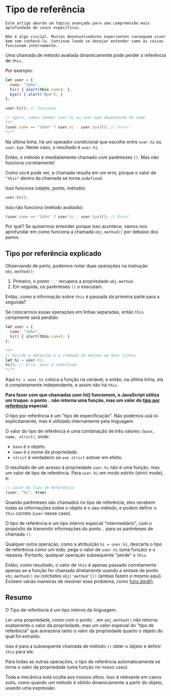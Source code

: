
# Tipo de referência

```warn header="Recurso aprofundado da linguagem"
Este artigo aborda um tópico avançado para uma compreensão mais aprofundada de casos específicos.

Não é algo crucial. Muitos desenvolvedores experientes conseguem viver bem sem conhecê-lo. Continue lendo se desejar entender como as coisas funcionam internamente.
```

Uma chamada de método avaliada dinamicamente pode perder a referência de `this`.

Por exemplo:

```js run
let user = {
  name: "John",
  hi() { alert(this.name); },
  bye() { alert("Bye"); }
};

user.hi(); // funciona

// agora, vamos chamar user.hi ou user.bye dependendo do nome
*!*
(user.name == "John" ? user.hi : user.bye)(); // Erro!
*/!*
```

Na última linha, há um operador condicional que escolhe entre `user.hi` ou `user.bye`. Neste caso, o resultado é `user.hi`.

Então, o método é imediatamente chamado com parênteses `()`. Mas não funciona corretamente!

Como você pode ver, a chamada resulta em um erro, porque o valor de `"this"` dentro da chamada se torna `undefined`.

Isso funciona (objeto, ponto, método):
```js
user.hi();
```

Isso não funciona (método avaliado):
```js
(user.name == "John" ? user.hi : user.bye)(); // Erro!
```

Por quê? Se quisermos entender porque isso acontece, vamos nos aprofundar em como funciona a chamada `obj.method()` por debaixo dos panos.

## Tipo por referência explicado

Observando de perto, podemos notar duas operações na instrução `obj.method()`:

1. Primeiro, o ponto `'.'` recupera a propriedade `obj.method`.
2. Em seguida, os parênteses `()` o executam.

Então, como a informação sobre `this` é passada da primeira parte para a segunda?

Se colocarmos essas operações em linhas separadas, então `this` certamente será perdido:

```js run
let user = {
  name: "John",
  hi() { alert(this.name); }
};

*!*
// Divide a obtenção e a chamada do método em duas linhas
let hi = user.hi;
hi(); // Erro, pois é undefined
*/!*
```

Aqui `hi = user.hi` coloca a função na variável, e então, na última linha, ela é completamente independente, e assim não há `this`.

**Para fazer com que chamadas user.hi() funcionem, o JavaScript utiliza um truque: o ponto `.` não retorna uma função, mas um valor do [tipo por referência](https://tc39.github.io/ecma262/#sec-reference-specification-type) especial.**

O tipo por referência é um "tipo de especificação". Não podemos usá-lo explicitamente, mas é utilizado internamente pela linguagem.

O valor do tipo de referência é uma combinação de três valores `(base, name, strict)`, onde:

- `base` é o objeto.
- `name` é o nome da propriedade.
- `strict` é verdadeiro se `use strict` estiver em efeito.

O resultado de um acesso à propriedade `user.hi` não é uma função, mas um valor de tipo de referência. Para `user.hi` em modo estrito (strict mode), é:

```js
// valor do Tipo de Referência
(user, "hi", true)
```

Quando parênteses são chamados no tipo de referência, eles recebem todas as informações sobre o objeto e o seu método, e podem definir o `this` correto (`user` nesse caso).

O tipo de referência é um tipo interno especial "intermediário", com o propósito de transmitir informações do ponto `.` para os parênteses de chamada `()`.

Qualquer outra operação, como a atribuição `hi = user.hi`, descarta o tipo de referência como um todo, pega o valor de `user.hi` (uma função) e o repassa. Portanto, qualquer operação subsequente "perde" o `this`. 

Então, como resultado, o valor de `this` é apenas passado corretamente apenas se a função for chamada diretamente usando a sintaxe de ponto `obj.method()` ou colchetes `obj['method']()` (ambas fazem o mesmo aqui). Existem várias maneiras de resolver esse problema, como [func.bind()](/bind#solution-2-bind).

## Resumo

O Tipo de referência é um tipo interno da linguagem.

Ler uma propriedade, como com o ponto `.` em `obj.method()` não retorna exatamente o valor da propriedade, mas um valor especial do "tipo de referência" que armazena tanto o valor da propriedade quanto o objeto do qual foi extraído.

Isso é para a subsequente chamada de método `()` obter o objeto e definir `this` para ele.

Para todas as outras operações, o tipo de referência automaticamente se torna o valor da propriedade (uma função no nosso caso).

Toda a mecânica está oculta aos nossos olhos. Isso é relevante em casos sutis, como quando um método é obtido dinamicamente a partir do objeto, usando uma expressão.